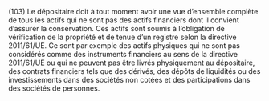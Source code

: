 (103) Le dépositaire doit à tout moment avoir une vue d’ensemble complète de tous les actifs qui ne sont pas des actifs financiers dont il convient d’assurer la conservation. Ces actifs sont soumis à l’obligation de vérification de la propriété et de tenue d’un registre selon la directive 2011/61/UE. Ce sont par exemple des actifs physiques qui ne sont pas considérés comme des instruments financiers au sens de la directive 2011/61/UE ou qui ne peuvent pas être livrés physiquement au dépositaire, des contrats financiers tels que des dérivés, des dépôts de liquidités ou des investissements dans des sociétés non cotées et des participations dans des sociétés de personnes.